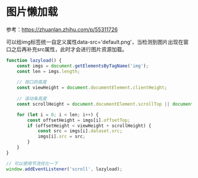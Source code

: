 # 图片懒加载

参考：https://zhuanlan.zhihu.com/p/55311726

可以给img标签统一自定义属性data-src='default.png'，当检测到图片出现在窗口之后再补充src属性，此时才会进行图片资源加载。

```js
function lazyload() {
    const imgs = document.getElementsByTagName('img');
    const len = imgs.length;
    
    // 视口的高度
    const viewHeight = document.documentElement.clientHeight;
    
    // 滚动条高度
    const scrollHeight = document.documentElement.scrollTop || document.body.scrollTop;

    for (let i = 0; i < len; i++) {
        const offsetHeight = imgs[i].offsetTop;
        if (offsetHeight < viewHeight + scrollHeight) {
            const src = imgs[i].dataset.src;
            imgs[i].src = src;
        }
    }
}

// 可以使用节流优化一下
window.addEventListener('scroll', lazyload);
```
